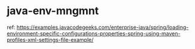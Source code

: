 # java-env-mngmnt

ref: https://examples.javacodegeeks.com/enterprise-java/spring/loading-environment-specific-configurations-properties-spring-using-maven-profiles-xml-settings-file-example/
